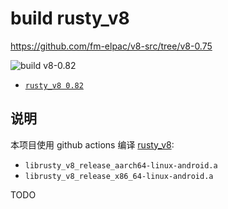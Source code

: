 # build rusty_v8
<https://github.com/fm-elpac/v8-src/tree/v8-0.75>

![build v8-0.82](https://github.com/fm-elpac/v8-src/actions/workflows/v8-0.75.yml/badge.svg)

+ [`rusty_v8 0.82`](https://crates.io/crates/v8)


## 说明

本项目使用 github actions 编译 [rusty_v8](https://github.com/denoland/rusty_v8):

+ `librusty_v8_release_aarch64-linux-android.a`
+ `librusty_v8_release_x86_64-linux-android.a`


TODO
